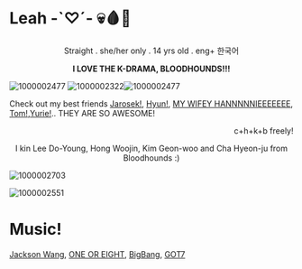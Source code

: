 #  Leah    -`♡´-   💀🩸🦴
  <p align="center"> Straight .
  she/her only .
  14 yrs old .
  eng+ 한국어</p> 
  
  **<p align="center">I LOVE THE K-DRAMA, BLOODHOUNDS!!!</p>**
  
![1000002477](https://github.com/user-attachments/assets/f7fe33d8-48d5-45cb-aac7-707881d31f95)
![1000002322](https://github.com/user-attachments/assets/259f0144-dd49-4024-9bee-c00037c9ba41)![1000002477](https://github.com/user-attachments/assets/8d7878f0-8806-4f47-be04-86f35bfcb259)
    <p align="left">Check out my best friends [Jarosek!](https://github.com/PolishKorean2009), [Hyun!](https://github.com/th3fantasticc), [MY WIFEY HANNNNNIEEEEEEE](https://github.com/hanniehannie), [Tom!](https://github.com/spikedfist),[Yurie!](https://github.com/yuriemeow).. THEY ARE SO AWESOME!</p>
    
<p align="right">c+h+k+b freely!</p>
        <p align="center">I kin Lee Do-Young, Hong Woojin, Kim Geon-woo and Cha Hyeon-ju from Bloodhounds :)</p>

![1000002703](https://github.com/user-attachments/assets/1678301d-7e33-481f-aa02-d7b418f5e98d)


![1000002551](https://github.com/user-attachments/assets/cac727e8-9fb9-4a2a-a42c-9380d539a9ff)

# Music!

[Jackson Wang](https://open.spotify.com/artist/1kfWoWgCugPkyxQP8lkRlY?si=I4GQvQhGSM6PzDUELKLh1w), [ONE OR EIGHT](https://open.spotify.com/artist/5bIttAFRf7URUmuuI9w7XA?si=y09ihDzyQC-ISw3QbvmZBg), [BigBang](https://open.spotify.com/artist/4Kxlr1PRlDKEB0ekOCyHgX?si=ZT2XDhexTlWDDjv_s08wiA), [GOT7](https://open.spotify.com/artist/6nfDaffa50mKtEOwR8g4df?si=KVXBtqrcSoSadTTkJy0p7Q)

